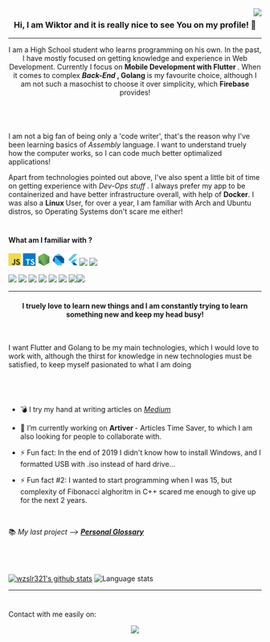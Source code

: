 <img align="right" src="https://raw.githubusercontent.com/MicaelliMedeiros/micaellimedeiros/master/image/computer-illustration.png">


<h3 align="center"> Hi, I am Wiktor and it is really nice to see You on my profile! 👋 </h3>

---
<p align="center"> I am a  High School student who learns programming on his own. In the past, I have mostly focused on getting knowledge and experience in Web Development. Currently I focus on <b> Mobile Development with Flutter </b>. When it comes to complex <i> <b> Back-End </i>, Golang </b> is my favourite choice, although I am not such a masochist to choose it over simplicity, which <b> Firebase </b> provides! </p>


#

<br>

<p> I am not a big fan of being only a 'code writer', that's the reason why I've been learning basics of <i> Assembly </i> language. I want to understand truely
how the computer works, so I can code much better optimalized applications! </p>
<p> Apart from technologies pointed out above, I've also spent a little bit of time on getting experience with <i> Dev-Ops stuff </i>. I always prefer my app to be
  containerized and have better infrastructure overall, with help of <b> Docker</b>. I was also a <b> Linux </b> User, for over a year, I am familiar with Arch and Ubuntu distros, so Operating Systems don't scare me either!  </p>

#
  
#### What am I familiar with ?
<img src="https://raw.githubusercontent.com/github/explore/80688e429a7d4ef2fca1e82350fe8e3517d3494d/topics/javascript/javascript.png" style="max-width:100%;" height="25"> <img src="https://raw.githubusercontent.com/github/explore/80688e429a7d4ef2fca1e82350fe8e3517d3494d/topics/typescript/typescript.png" style="max-width:100%;" height="25"> <img src="https://raw.githubusercontent.com/github/explore/80688e429a7d4ef2fca1e82350fe8e3517d3494d/topics/nodejs/nodejs.png" style="max-width:100%;" height="25"> <img src="https://raw.githubusercontent.com/github/explore/80688e429a7d4ef2fca1e82350fe8e3517d3494d/topics/dart/dart.png" style="max-width:100%;" height="25"> <img src="https://raw.githubusercontent.com/github/explore/80688e429a7d4ef2fca1e82350fe8e3517d3494d/topics/flutter/flutter.png" style="max-width:100%;" height="25"><img src="https://upload.wikimedia.org/wikipedia/commons/thumb/0/05/Go_Logo_Blue.svg/1200px-Go_Logo_Blue.svg.png" style="max-width:100%;" height="25"> <img src="https://e7.pngegg.com/pngimages/119/167/png-clipart-firebase-cloud-messaging-google-developers-software-development-kit-google-angle-triangle-thumbnail.png" style="max-width:100%;" height="25">


<img src="https://www.docker.com/sites/default/files/d8/2019-07/Moby-logo.png" style="max-width:100%;" height="25">  <img src="https://cdn4.iconfinder.com/data/icons/redis-2/1451/Untitled-2-512.png" style="max-width:100%;" height="25"> <img src="https://cdn.iconscout.com/icon/free/png-512/intellij-idea-569199.png" style="max-width:100%;" height="25"> <img src="https://miro.medium.com/max/256/1*X5dVOQB4nDpsLH4KSbMiIg.png" style="max-width:100%;" height="25"> <img src="https://upload.wikimedia.org/wikipedia/commons/thumb/3/35/Tux.svg/1200px-Tux.svg.png" style="max-width:100%;" height="25"> <img src="https://gorm.io/favicon-32x32.png" style="max-width:100%;" height="25">
<img src="https://icon2.cleanpng.com/20180402/cjw/kisspng-mongodb-inc-computer-software-business-software-d-bay-leaves-5ac2915d780ea2.2723311115227006374918.jpg" style="max-width:100%;" height="25"><img src="https://cdn.iconscout.com/icon/free/png-512/postgresql-226047.png" style="max-width:100%;" height="25"> 

---


<h4 align="center"> I truely love to learn new things and I am constantly trying to learn something new and keep my head busy! </h4>

</br>

<p> I want Flutter and Golang to be my main technologies, which I would love to work with, although the thirst for knowledge in new technologies must be satisfied, to keep myself pasionated to what I am doing </p>


</br>

#

- 💣 I try my hand at writing articles on <a href="https://wiktorzajac.medium.com"> <i> Medium </i> </a> 

- 🔭 I’m currently working on <b> Artiver </b> - Articles Time Saver, to which I am also looking for people to collaborate with.

- ⚡ Fun fact: In the end of 2019 I didn't know how to install Windows, and I formatted USB with .iso instead of hard drive...
- ⚡ Fun fact #2: I wanted to start programming when I was 15, but complexity of Fibonacci alghoritm in C++ scared me enough to give up for the next 2 years.

<br>

📚 <i> My last project --> <b> <a href="https://github.com/wzslr321/glossary"> Personal Glossary </a> </b> </i>

<br>

#


[![wzslr321's github stats](https://github-readme-stats.vercel.app/api?username=wzslr321&count_private=true&show_icons=true&theme=tokyonight)](https://github.com/anuraghazra/github-readme-stats)
![Language stats](https://github-readme-stats.vercel.app/api/top-langs/?username=wzslr321&layout=compact&langs_count=8&theme=tokyonight)


---

#

  <p> Contact with me easily on:  <center> <b> <a href="https://www.linkedin.com/in/wiktor-zajac/"> <img src="https://www.tmf-group.com/-/media/images/logos/case-study-logos/linkedin.png" style="max-width:100%;" width="125px"> </a> </b> </cemter>

  </p>

#


<!--
**wzslr321/wzslr321** is a ✨ _special_ ✨ repository because its `README.md` (this file) appears on your GitHub profile.

Here are some ideas to get you started:


- 🌱 I’m currently learning ...
- 👯 I’m looking to collaborate on ...
- 🤔 I’m looking for help with ...
- 💬 Ask me about ...
- 📫 How to reach me: ...
- 😄 Pronouns: ...

-->

